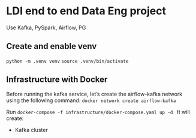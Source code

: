 # LDI end to end Data Eng project 
Use Kafka, PySpark, Airflow, PG

## Create and enable venv
`python -m .venv venv`
`source .venv/bin/activate`

## Infrastructure with Docker
Before running the kafka service, 
let’s create the airflow-kafka network using the following command:
`docker network create airflow-kafka`

Run `docker-compose -f infrastructure/docker-compose.yaml up -d
`
It will create:
- Kafka cluster



